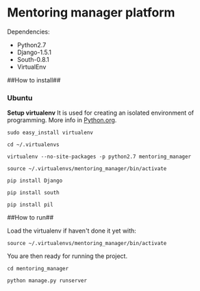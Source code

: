 # Mentoring manager platform # 

Dependencies:

* Python2.7
* Django-1.5.1
* South-0.8.1
* VirtualEnv

##How to install##

### Ubuntu ###
**Setup virtualenv**
It is used for creating an isolated environment of programming. 
More info in [Python.org](https://pypi.python.org/pypi/virtualenv).

```$
sudo easy_install virtualenv
```

```$
cd ~/.virtualenvs
```

```$
virtualenv --no-site-packages -p python2.7 mentoring_manager
```

```$
source ~/.virtualenvs/mentoring_manager/bin/activate
```

```$
pip install Django
```

```$
pip install south
```

```$
pip install pil
```

##How to run##

Load the virtualenv if haven't done it yet with: 

```$
source ~/.virtualenvs/mentoring_manager/bin/activate
```

You are then ready for running the project.

```$
cd mentoring_manager
``` 

```$
python manage.py runserver
```
